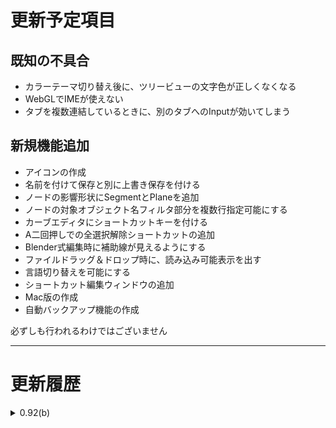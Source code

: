 
# 更新予定項目

## 既知の不具合

* カラーテーマ切り替え後に、ツリービューの文字色が正しくなくなる
* WebGLでIMEが使えない
* タブを複数連結しているときに、別のタブへのInputが効いてしまう

## 新規機能追加

* アイコンの作成
* 名前を付けて保存と別に上書き保存を付ける
* ノードの影響形状にSegmentとPlaneを追加
* ノードの対象オブジェクト名フィルタ部分を複数行指定可能にする
* カーブエディタにショートカットキーを付ける
* A二回押しでの全選択解除ショートカットの追加
* Blender式編集時に補助線が見えるようにする
* ファイルドラッグ＆ドロップ時に、読み込み可能表示を出す
* 言語切り替えを可能にする
* ショートカット編集ウィンドウの追加
* Mac版の作成
* 自動バックアップ機能の作成

<div class="ui compact message">
	<i class="exclamation circle icon"></i>
	必ずしも行われるわけではございません
</div>

---

# 更新履歴

<details>
<summary>0.92(b)</summary>
<ol>
<li>ベータ版公開</li>
</ol>
</details>